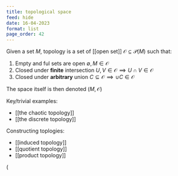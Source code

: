 ```yaml
---
title: topological space
feed: hide
date: 16-04-2023
format: list
page_order: 42
---
```



Given a set $M$, topology is a set of [[open set]] $\mathcal O \subseteq \mathcal P(M)$ such that:
1. Empty and ful sets are open $\emptyset, M \in \mathcal O$
2. Closed under **finite** intersection $U, V \in \mathcal O \implies U \cap V \in \mathcal O$
3. Closed under **arbitrary** union $C\subseteq\mathcal O\implies\cup C\in\mathcal O$

The space itself is then denoted $(M, \mathcal O)$

Key/trivial examples: 
- [[the chaotic topology]]
- [[the discrete topology]]

Constructing toplogies:
- [[induced topology]]
- [[quotient topology]]
- [[product topology]]

\(